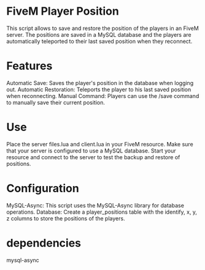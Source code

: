 # FiveM Player Position

This script allows to save and restore the position of the players in an FiveM server. 
The positions are saved in a MySQL database and the players are automatically teleported to their last saved position when they reconnect.

# Features

Automatic Save: Saves the player's position in the database when logging out.
Automatic Restoration: Teleports the player to his last saved position when reconnecting.
Manual Command: Players can use the /save command to manually save their current position.

# Use

Place the server files.lua and client.lua in your FiveM resource.
Make sure that your server is configured to use a MySQL database.
Start your resource and connect to the server to test the backup and restore of positions.

# Configuration

MySQL-Async: This script uses the MySQL-Async library for database operations.
Database: Create a player_positions table with the identify, x, y, z columns to store the positions of the players.

# dependencies
mysql-async

